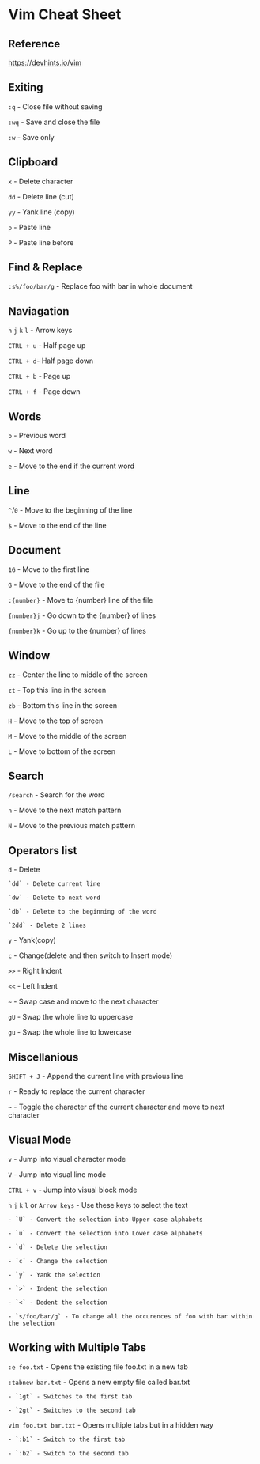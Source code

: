 # Vim Cheat Sheet

## Reference

https://devhints.io/vim

## Exiting

 `:q`  -  Close file without saving

 `:wq` -  Save and close the file

 `:w`  -  Save only


## Clipboard

`x` - Delete character

`dd` - Delete line (cut)

`yy` - Yank line (copy)

`p` - Paste line

`P` - Paste line before

## Find & Replace

`:s%/foo/bar/g` - Replace foo with bar in whole document

## Naviagation

`h` `j` `k` `l` - Arrow keys

`CTRL + u` - Half page up

`CTRL + d`- Half page down

`CTRL + b` - Page up

`CTRL + f` - Page down

## Words

`b` - Previous word

`w` - Next word

`e` - Move to the end if the current word

## Line

`^`/`0` - Move to the beginning of the line

`$` - Move to the end of the line

## Document

`1G` - Move to the first line

`G`  - Move to the end of the file

`:{number}` - Move to {number} line of the file

`{number}j` - Go down to the {number} of lines

`{number}k` - Go up to the {number} of lines


## Window

`zz` - Center the line to middle of the screen

`zt` - Top this line in the screen

`zb` - Bottom this line in the screen

`H` - Move to the top of screen

`M` - Move to the middle of the screen

`L` - Move to bottom of the screen

## Search

`/search` - Search for the word

`n` - Move to the next match pattern

`N` - Move to the previous match pattern

## Operators list

`d` - Delete

    `dd` - Delete current line
    
    `dw` - Delete to next word

    `db` - Delete to the beginning of the word

    `2dd` - Delete 2 lines



`y` - Yank(copy)

`c` - Change(delete and then switch to Insert mode)

`>>` - Right Indent

`<<` - Left Indent

`~` - Swap case and move to the next character

`gU` - Swap the whole line to uppercase

`gu` - Swap the whole line to lowercase

## Miscellanious

`SHIFT + J` - Append the current line with previous line

`r` - Ready to replace the current character

`~` - Toggle the character of the current character and move to next character

## Visual Mode

`v` - Jump into visual character mode

`V` - Jump into visual line mode

`CTRL + v` - Jump into visual block mode

`h` `j` `k` `l` or `Arrow keys` - Use these keys to select the text

    - `U` - Convert the selection into Upper case alphabets

    - `u` - Convert the selection into Lower case alphabets

    - `d` - Delete the selection

    - `c` - Change the selection

    - `y` - Yank the selection

    - `>` - Indent the selection

    - `<` - Dedent the selection

    - `s/foo/bar/g` - To change all the occurences of foo with bar within the selection

## Working with Multiple Tabs

`:e foo.txt` - Opens the existing file foo.txt in a new tab

`:tabnew bar.txt`  - Opens a new empty file called bar.txt

    - `1gt` - Switches to the first tab

    - `2gt` - Switches to the second tab

`vim foo.txt bar.txt` - Opens multiple tabs but in a hidden way

    - `:b1` - Switch to the first tab

    - `:b2` - Switch to the second tab








